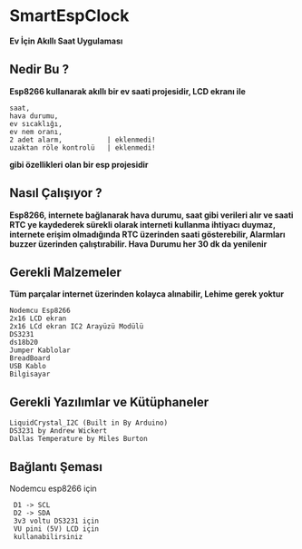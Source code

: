 # SmartEspClock
**Ev İçin Akıllı Saat Uygulaması**

## Nedir Bu ?
**Esp8266 kullanarak akıllı bir ev saati projesidir, LCD ekranı ile**
```
saat, 
hava durumu, 
ev sıcaklığı, 
ev nem oranı,
2 adet alarm,           | eklenmedi!
uzaktan röle kontrolü   | eklenmedi!
```
**gibi özellikleri olan bir esp projesidir**

## Nasıl Çalışıyor ?
**Esp8266, internete bağlanarak hava durumu, saat gibi verileri alır ve saati RTC ye kaydederek sürekli olarak interneti kullanma ihtiyacı duymaz, internete erişim olmadığında RTC üzerinden saati gösterebilir, Alarmları buzzer üzerinden çalıştırabilir. Hava Durumu her 30 dk da yenilenir**

## Gerekli Malzemeler
**Tüm parçalar internet üzerinden kolayca alınabilir, Lehime gerek yoktur**
```
Nodemcu Esp8266
2x16 LCD ekran
2x16 LCd ekran IC2 Arayüzü Modülü
DS3231 
ds18b20
Jumper Kablolar
BreadBoard
USB Kablo
Bilgisayar
```

## Gerekli Yazılımlar ve Kütüphaneler
```
LiquidCrystal_I2C (Built in By Arduino)
DS3231 by Andrew Wickert
Dallas Temperature by Miles Burton
```

## Bağlantı Şeması
Nodemcu esp8266 için
```
 D1 -> SCL
 D2 -> SDA
 3v3 voltu DS3231 için
 VU pini (5V) LCD için
 kullanabilirsiniz
```



